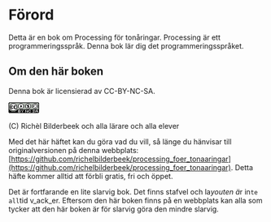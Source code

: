 # Förord

Detta är en bok om Processing för tonåringar.
Processing är ett programmeringsspråk.
Denna bok lär dig det programmeringsspråket.

## Om den här boken

Denna bok är licensierad av CC-BY-NC-SA.

![Licensen för denna bok](CC-BY-NC-SA.png)

(C) Richèl Bilderbeek och alla lärare och alla elever

Med det här häftet kan du göra vad du vill, så länge du hänvisar till
originalversionen på denna webbplats:
[https://github.com/richelbilderbeek/processing_foer_tonaaringar](https://github.com/richelbilderbeek/processing_foer_tonaaringar).
Detta häfte kommer alltid att förbli gratis, fri och öppet.

Det är fortfarande en lite slarvig bok.
Det finns stafvel och la*youten ä*r in`te all`tid v_ack_er.
Eftersom den här boken finns på en webbplats 
kan alla som tycker att den här boken är för slarvig göra den mindre slarvig.

